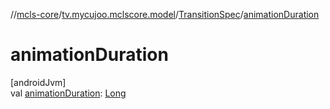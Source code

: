 //[mcls-core](../../../index.md)/[tv.mycujoo.mclscore.model](../index.md)/[TransitionSpec](index.md)/[animationDuration](animation-duration.md)

# animationDuration

[androidJvm]\
val [animationDuration](animation-duration.md): [Long](https://kotlinlang.org/api/latest/jvm/stdlib/kotlin/-long/index.html)
